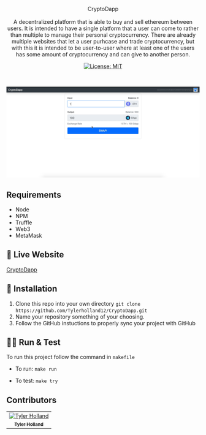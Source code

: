 <p align="center">
CryptoDapp
<br>
<br>
A decentralized platform that is able to buy and sell ethereum between users. It is intended to have a single platform that a user can come to rather than multiple to manage their personal cryptocurrency. There are already multiple websites that let a user purhcase and trade cryptocurrency, but with this it is intended to be user-to-user where at least one of the users has some amount of cryptocurrency and can give to another person.
</p>
<p align="center">
  <a href="#" target="_blank">
    <img alt="License: MIT" src="https://img.shields.io/badge/License-MIT-yellow.svg" />
  </a>
</p>
<br>

![alt text](https://github.com/Tylerholland12/CryptoDapp/blob/main/DApp.png?raw=true)

## Requirements 
- Node
- NPM
- Truffle
- Web3
- MetaMask

## 🎥 Live Website
[CryptoDapp](https://tswivel.com/CryptoDapp/)

## 🏁 Installation

1. Clone this repo into your own directory `git clone https://github.com/Tylerholland12/CryptoDapp.git`
1. Name your repository something of your choosing. 
1. Follow the GitHub instuctions to properly sync your project with GitHub

## 🏃🏾 Run & Test
To run this project follow the command in `makefile`

- To run:
`make run`

- To test:
`make try`

## Contributors

<table>
  <tr>
    <td align="center"><a href="https://github.com/tylerholland12"><img src="https://avatars1.githubusercontent.com/u/29693747?s=460&v=4" width="75px;" alt="Tyler Holland"/><br /><sub><b>Tyler Holland</b></sub></a><br/></td>
</table>